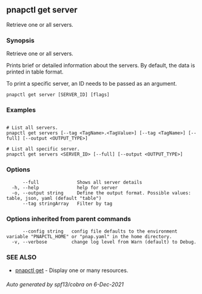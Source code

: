 ## pnapctl get server

Retrieve one or all servers.

### Synopsis

Retrieve one or all servers.

Prints brief or detailed information about the servers.
By default, the data is printed in table format.

To print a specific server, an ID needs to be passed as an argument.

```
pnapctl get server [SERVER_ID] [flags]
```

### Examples

```

# List all servers.
pnapctl get servers [--tag <TagName>.<TagValue>] [--tag <TagName>] [--full] [--output <OUTPUT_TYPE>]

# List all specific server.
pnapctl get servers <SERVER_ID> [--full] [--output <OUTPUT_TYPE>]
```

### Options

```
      --full              Shows all server details
  -h, --help              help for server
  -o, --output string     Define the output format. Possible values: table, json, yaml (default "table")
      --tag stringArray   Filter by tag
```

### Options inherited from parent commands

```
      --config string   config file defaults to the environment variable "PNAPCTL_HOME" or "pnap.yaml" in the home directory.
  -v, --verbose         change log level from Warn (default) to Debug.
```

### SEE ALSO

* [pnapctl get](pnapctl_get.md)	 - Display one or many resources.

###### Auto generated by spf13/cobra on 6-Dec-2021
